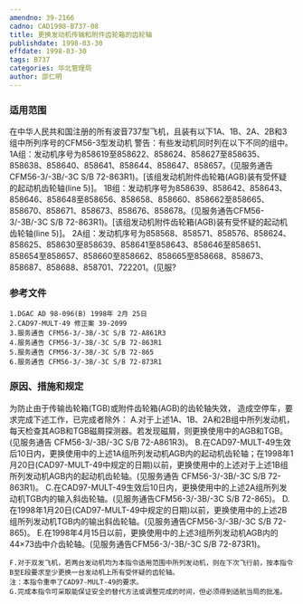```yaml
---
amendno: 39-2166
cadno: CAD1998-B737-08
title: 更换发动机传输和附件齿轮箱的齿轮轴
publishdate: 1998-03-30
effdate: 1998-03-30
tags: B737
categories: 华北管理局
author: 邵仁明
---
```


### 适用范围 
在中华人民共和国注册的所有波音737型飞机，且装有以下1A、1B、2A、2B和3组中所列序号的CFM56-3型发动机
警告：有些发动机同时列在以下不同的组中。
1A组：发动机序号为858619至858622、858624、858627至858635、858638、858640、858641、858644、858647、858657。(见服务通告CFM56-3/-3B/-3C S/B 72-863R1)。[该组发动机附件齿轮箱(AGB)装有受怀疑的起动机齿轮轴(line 5)]。
1B组：发动机序号为858639、858642、858643、858646、858648至858656、858658、858660、858662至858665、858670、858671、858673、858676、858678。(见服务通告CFM56-3/-3B/-3C S/B 72-863R1)。[该组发动机附件齿轮箱(AGB)装有受怀疑的起动机齿轮轴(line 5)]。
2A组：发动机序号为858568、858571、858576、858624、858625、858630至858639、858641至858643、858646至858651、858654至858657、858660至858662、858665至858668、858673、858687、858688、858701、722201。(见服?

### 参考文件
    1.DGAC AD 98-096(B) 1998年 2月 25日
    2.CAD97-MULT-49 修正案 39-2099 
    3.服务通告 CFM56-3/-3B/-3C S/B 72-A861R3 
    4.服务通告 CFM56-3/-3B/-3C S/B 72-863R1 
    5.服务通告 CFM56-3/-3B/-3C S/B 72-865 
    6.服务通告 CFM56-3/-3B/-3C S/B 72-873R1 


### 原因、措施和规定 
为防止由于传输齿轮箱(TGB)或附件齿轮箱(AGB)的齿轮轴失效， 造成空停车，要求完成下述工作，已完成者除外： 
    A.对于上述1A、1B、2A和2B组中所列发动机，每天检查其AGB和TGB磁屑探测器。若发现磁屑，则更换使用中的AGB和TGB。(见服务通告 CFM56-3/-3B/-3C S/B 72-A861R3)。
    B.在CAD97-MULT-49生效后10日内，更换使用中的上述1A组所列发动机AGB内的起动机齿轮轴；在1998年1月20日(CAD97-MULT-49中规定的日期)以前，更换使用中的上述对于上述1B组所列发动机AGB内的起动机齿轮轴。(见服务通告 CFM56-3/-3B/-3C S/B 72-863R1)。
    C.在CAD97-MULT-49生效后10日内，更换使用中的上述2A组所列发动机TGB内的输入斜齿轮轴。(见服务通告CFM56-3/-3B/-3C S/B 72-865)。 
    D.在1998年1月20日(CAD97-MULT-49中规定的日期)以前，更换使用中的上述2B组所列发动机TGB内的输出斜齿轮轴。(见服务通告CFM56-3/-3B/-3C S/B 72-865)。 
    E.在1998年4月15日以前，更换使用中的上述3组所列发动机AGB内的44×73齿中介齿轮轴。(见服务通告CFM56-3/-3B/-3C S/B 72-873R1)。 

  
    F.对于双发飞机，若两台发动机均为本指令适用范围中所列发动机，则在下次飞行前，按本指令B至E段要求至少更换一台发动机上所有受怀疑的齿轮轴。 
    注：本指令重申了CAD97-MULT-49的要求。 
    G.完成本指令可采取能保证安全的替代方法或调整完成的时间，但必须得到适航当局的批准。

